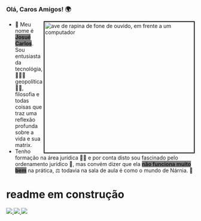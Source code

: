 ### Olá, Caros Amigos! 🌍


<img align="right" src="https://img.freepik.com/fotos-premium/renderizacao-3d-do-mapa-mundi-digital_242662-652.jpg" border="2" width="400px" height="350px" alt="ave de rapina de fone de ouvido, em frente a um computador"/>

<ul>
    <li>👋 Meu nome é <b style="background-color:rgba(0, 0, 0, 0.5);">Josué Carlos</b>. Sou entusiasta da tecnológia, 👨🏽‍💻  geopolítica 👮🏽, filosofia  e todas coisas que traz uma reflexão profunda sobre a vida e sua matrix. </li>
    <li> Tenho formação na área jurídica 👨‍⚖️ e por conta disto sou fascinado pelo ordenamento jurídico 🏢, mas convém dizer que ela <b style="background-color:rgba(0, 0, 0, 0.5);">não funciona muito bem</b> na prática, ⚖️ todavia na sala de aula é como o mundo de Nárnia. 💐 </li>
  </ul>

</ul>

<h1>readme em construção</h1>



<a href="https://www.linkedin.com/in/josuecarlosdasilva/" alt="linkedin" target="_blank">
    <img src="https://img.shields.io/badge/LinkedIn-black?style=for-the-badge&logo=linkedin&logoColor=11c6c7">
</a>
<a href="https://github.com/jcarloscody" alt="github" target="blank">
    <img src="https://img.shields.io/badge/GitHub-black?style=for-the-badge&logo=github&logoColor=11c6c7">
</a>
<a href="mailto:josuecarlosos2@gmail.com?subject=HiThere">
    <img src="https://img.shields.io/badge/Gmail-black?style=for-the-badge&logo=gmail&logoColor=11c6c7">
</a>
